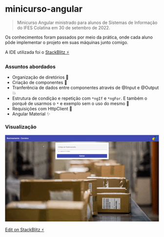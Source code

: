 # minicurso-angular

> Minicurso Angular ministrado para alunos de Sistemas de Informação do IFES Colatina em 30 de setembro de 2022.

Os conhecimentos foram passados por meio da prática, onde cada aluno pôde implementar o projeto em suas máquinas junto comigo.

A IDE utilizada foi o [StackBlitz ⚡️](https://stackblitz.com)

### Assuntos abordados

- Organização de diretórios 📁
- Criação de componentes 🧱
- Tranferência de dados entre componentes através de @Input e @Output 💥
- Estrutura de condição e repetição com `*ngIf` e `*ngFor`. E também o porquê de usarmos o `*` e exemplo sem o uso do mesmo 💫
- Requisições com HttpClient 🔌
- Angular Material ✨

### Visualização

![](https://github.com/dougmbarcellos/minicurso-angular/blob/main/example/mini%20curso%20angular.gif)

[Edit on StackBlitz ⚡️](https://stackblitz.com/edit/angular-ivy-sfmy1n)
